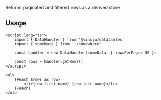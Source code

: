 

Returns paginated and filtered rows as a derived store

## Usage

```svelte
<script lang="ts">
    import { DataHandler } from '@vincjo/datatables'
    import { someData } from './somewhere'

    const handler = new DataHandler(someData, { rowsPerPage: 50 })

    const rows = handler.getRows()
</script>

<ul>
    {#each $rows as row}
        <li>{row.first_name} {row.last_name}</li>
    {/each}
</ul>
```